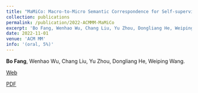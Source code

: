 ```yaml
---
title: "MaMiCo: Macro-to-Micro Semantic Correspondence for Self-supervised Video Representation Learning"
collection: publications
permalink: /publication/2022-ACMMM-MaMiCo
excerpt: 'Bo Fang, Wenhao Wu, Chang Liu, Yu Zhou, Dongliang He, Weiping Wang.'
date: 2022-11-01
venue: 'ACM MM'
info: '(oral, 5%)'
---
```

<b>Bo Fang</b>, Wenhao Wu, Chang Liu, Yu Zhou, Dongliang He, Weiping Wang.

[Web](https://dl.acm.org/doi/abs/10.1145/3503161.3547888)

[PDF](https://dl.acm.org/doi/pdf/10.1145/3503161.3547888)
